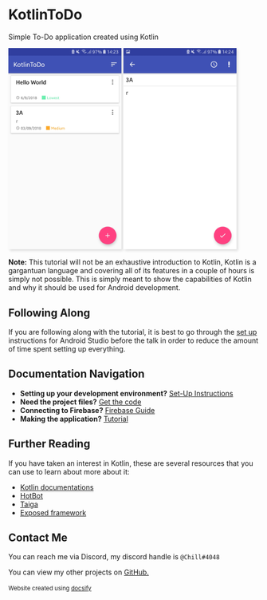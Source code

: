 # KotlinToDo
Simple To-Do application created using Kotlin

<div>
    <img src="preview_1.jpg" style="width: 45%; box-shadow: #dedede 3px 3px 5px;">
    <img src="preview_2.jpg" style="width: 45%; box-shadow: #dedede 3px 3px 5px;">
</div>

**Note:** This tutorial will not be an exhaustive introduction to Kotlin, Kotlin is a gargantuan language and covering all of its features in a couple of hours is simply not possible. This is simply meant to show the capabilities of Kotlin and why it should be used for Android development. 

## Following Along
If you are following along with the tutorial, it is best to go through the [set up](setup.md) instructions for Android Studio before the talk in order to reduce the amount of time spent setting up everything.

## Documentation Navigation
* **Setting up your development environment?** [Set-Up Instructions](setup.md)
* **Need the project files?** [Get the code](setup.md?id=project-files)
* **Connecting to Firebase?** [Firebase Guide](setup.md)
* **Making the application?** [Tutorial](setup.md)

## Further Reading
If you have taken an interest in Kotlin, these are several resources that you can use to learn about more about it:

* [Kotlin documentations](https://kotlinlang.org/docs/reference/)
* [HotBot](https://gitlab.com/Aberrantfox/hotbot)
* [Taiga](https://github.com/woojiahao/Taiga)
* [Exposed framework](https://github.com/JetBrains/Exposed)

## Contact Me
You can reach me via Discord, my discord handle is `@Chill#4048`

You can view my other projects on [GitHub.](https://github.com/woojiahao)

<p><small>Website created using <a href="https://docsify.js.org/#/">docsify</a></small></p>